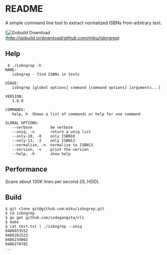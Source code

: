 README
======

A simple command line tool to extract normalized ISBNs from arbitrary text.

[![Gobuild Download](http://gobuild.io/badge/github.com/miku/isbngrep/download.png)(http://gobuild.io/download/github.com/miku/isbngrep)

Help
----

     $ ./isbngrep -h
    NAME:
       isbngrep - find ISBNs in texts

    USAGE:
       isbngrep [global options] command [command options] [arguments...]

    VERSION:
       1.0.0

    COMMANDS:
       help, h  Shows a list of commands or help for one command

    GLOBAL OPTIONS:
       --verbose        be verbose
       --uniq, -u       return a uniq list
       --only-10, -0    only ISBN10
       --only-13, -3    only ISBN13
       --normalize, -n  normalize to ISBN13
       --version, -v    print the version
       --help, -h       show help



Performance
-----------

Scans about 130K lines per second (i5, HDD).

Build
-----

    $ git clone git@github.com:miku/isbngrep.git
    $ cd isbngrep
    $ go get github.com/codegangsta/cli
    $ make
    $ cat test.txt | ./isbngrep --uniq
    0486653552
    0486281523
    0486234002
    0486270785
    ...
